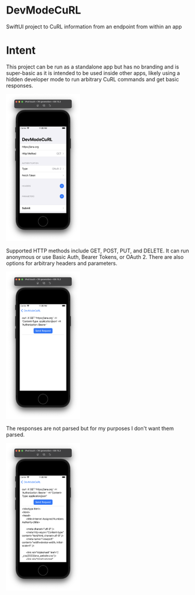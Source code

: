 # DevModeCuRL
SwiftUI project to CuRL information from an endpoint from within an app 

# Intent
This project can be run as a standalone app but has no branding and is super-basic as it is intended to be used inside other apps, likely using a hidden developer mode to run arbitrary CuRL commands and get basic responses. 

<p><a href="url"><img src="https://github.com/krypted/DevModeCuRL/blob/main/Screenshots/main.png" height="400" width="200" ></a></p>

Supported HTTP methods include GET, POST, PUT, and DELETE. It can run anonymous or use Basic Auth, Bearer Tokens, or OAuth 2. There are also options for arbitrary headers and parameters. 

<p><a href="url"><img src="https://github.com/krypted/DevModeCuRL/blob/main/Screenshots/example.png" height="400" width="200" ></a></p>

The responses are not parsed but for my purposes I don't want them parsed.

<p><a href="url"><img src="https://github.com/krypted/DevModeCuRL/blob/main/Screenshots/response.png" height="400" width="200" ></a></p>
